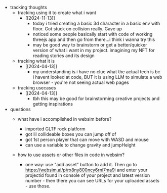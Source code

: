   * tracking thoughts
    * tracking using it to create what i want
      * [[2024-11-13]]
        * today i tried creating a basic 3d character in a basic env with floor. Got stuck on collision really. Gave up
        * noticed some people basically start with code of working threejs app and then go from there...i think i wanna try this
        * may be good way to brainstorm or get a better/quicker version of what i want in my project. imagining my NFT for reading stories and its design
    * tracking what it is
      * [[2024-04-13]]
        * my understanding is i have no clue what the actual tech is bc i havent looked at code, BUT it is using LLM to simulate a web browser - you're not seeing actual web pages
    * tracking usecases
      * [[2024-04-13]]
        * tbh this may be good for brainstorming creative projects and getting inspirations
  * questions
    * what have i accomplished in websim before?
      * imported GLTF rock platform
      * got lil collideable boxes you can jump off of
      * got 1st person player that can move with WASD and mouse
      * can use a variable to change gravity and jumpHeight

    * how to use assets or other files in code in websim?
      * one way: use "add asset" button to add it. Then go to https://websim.ai/p/rx8ny800ncy6rni7ma9i and enter your projectid found in console of your project and latest version number - then there you can see URLs for your uploaded assets - use those.